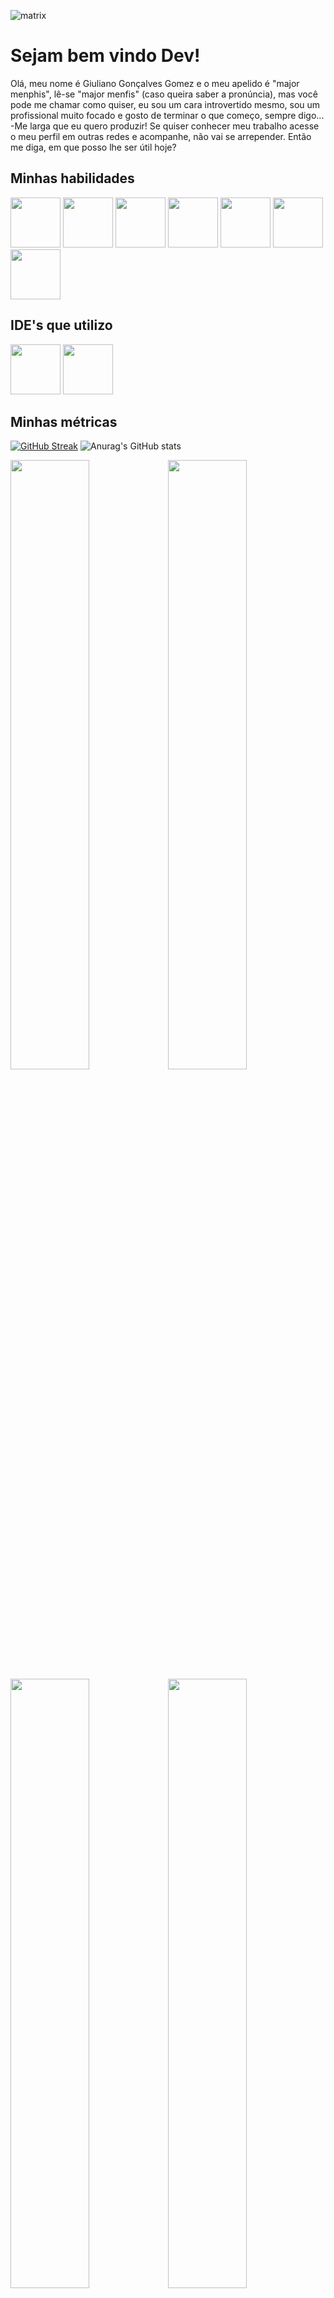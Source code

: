 ![matrix](https://user-images.githubusercontent.com/91923874/172278665-90978115-8d4d-4bbd-908d-8d50d463107e.png)
<h1>Sejam bem vindo Dev!</h1>
<p>Olá, meu nome é Giuliano Gonçalves Gomez e o meu apelido é "major menphis", lê-se "major menfis" (caso queira saber a pronúncia), mas você pode me chamar como quiser, eu sou um cara introvertido mesmo, sou um profissional muito focado e gosto de terminar o que começo, sempre digo... -Me larga que eu quero produzir! Se quiser conhecer meu trabalho acesse o meu perfil em outras redes e acompanhe, não vai se arrepender. Então me diga, em que posso lhe ser útil hoje?</p>
<h2>Minhas habilidades</h2>
<div>
  <img src="https://cdn.jsdelivr.net/gh/devicons/devicon/icons/python/python-original-wordmark.svg" height='80' width='80'/> 
  <img src="https://cdn.jsdelivr.net/gh/devicons/devicon/icons/qt/qt-original.svg" height='80' width='80'/> 
  <img src="https://cdn.jsdelivr.net/gh/devicons/devicon/icons/wordpress/wordpress-original.svg" height='80' width='80'/>
  <img src="https://cdn.jsdelivr.net/gh/devicons/devicon/icons/html5/html5-original-wordmark.svg" height='80' width='80'/>
  <img src="https://cdn.jsdelivr.net/gh/devicons/devicon/icons/css3/css3-original-wordmark.svg" height='80' width='80'/>
  <img src="https://cdn.jsdelivr.net/gh/devicons/devicon/icons/javascript/javascript-original.svg" height='80' width='80'/>
  <img src="https://cdn.jsdelivr.net/gh/devicons/devicon/icons/bootstrap/bootstrap-original-wordmark.svg" height='80' width='80'/>
</div>
<h2>IDE's que utilizo</h2>
<div>
  <img src="https://cdn.jsdelivr.net/gh/devicons/devicon/icons/vscode/vscode-original.svg" height='80' width='80'/>
  <img src="https://cdn.jsdelivr.net/gh/devicons/devicon/icons/pycharm/pycharm-original-wordmark.svg" height='80' width='80'/>
</div>
<h2>Minhas métricas</h2>
<div>
  
[![GitHub Streak](http://github-readme-streak-stats.herokuapp.com?user=major-menphis&theme=merko&hide_border=true&date_format=n%2Fj%5B%2FY%5D&locale=pt-br&fire=DD2727&ring=3DF82E&currStreakNum=3DF82E&sideLabels=3DF82E&stroke=3DF82E&sideNums=3DF82E&currStreakLabel=3DF82E)](https://git.io/streak-stats)
 ![Anurag's GitHub stats](https://github-readme-stats.vercel.app/api?username=major-menphis&show_icons=true&hide_border=true&theme=merko)
</div>
<div>
  <img src="https://wakatime.com/share/@80969d42-1761-48ee-940b-0b1bcabf0f9d/167356a8-188a-4c9f-976f-a6b5f5075c5f.svg" width='50%'><img src="https://wakatime.com/share/@80969d42-1761-48ee-940b-0b1bcabf0f9d/016a1fa8-7930-45c9-9f92-9f9d641ddd51.svg" width='50%'>
</div>
<div>
  <img src="https://wakatime.com/share/@80969d42-1761-48ee-940b-0b1bcabf0f9d/223e620b-03ec-4c18-93d6-1cc6338e3231.svg" width='50%'><img src="https://wakatime.com/share/@80969d42-1761-48ee-940b-0b1bcabf0f9d/9511f224-1f0f-4dc8-9043-384f38dcae73.svg" width='50%'>
</div>
<h2>Minhas redes e contatos</h2>
<div>
<a href="https://www.codewars.com/users/major-menphis" target="_blank"><img src="https://img.shields.io/badge/Codewars-B1361E?style=for-the-badge&logo=codewars&logoColor=grey" target="_blank"></a>
<a href = "mailto:ssmenphis@hotmail.com"><img src="https://img.shields.io/badge/Microsoft_Outlook-0078D4?style=for-the-badge&logo=microsoft-outlook&logoColor=white" target="_blank"></a>
<a href="https://www.linkedin.com/in/giuliano-gomez-726a11240" target="_blank"><img src="https://img.shields.io/badge/linkedin-%230077B5.svg?style=for-the-badge&logo=linkedin&logoColor=white" target="_blank"></a>   
</div>
<h3>Agradecimentos</h3>
<p>Muito obrigado por sua visita, voce é o visitante número:
  
![Visitor Count](https://profile-counter.glitch.me/major-menphis/count.svg)
  
Gostaria de contar com você para juntos mudarmos o futuro da tecnologia! Abraço!
</p>
